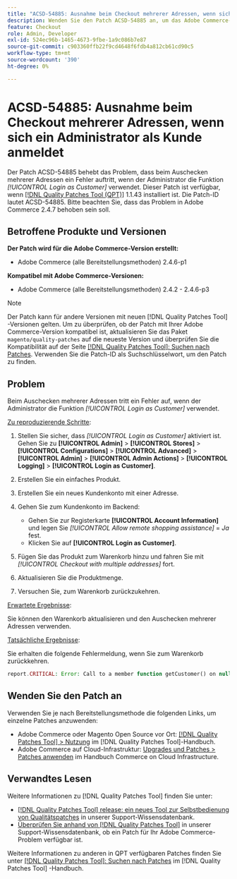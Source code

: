 ```yaml
---
title: "ACSD-54885: Ausnahme beim Checkout mehrerer Adressen, wenn sich der Administrator als Kunde anmeldet"
description: Wenden Sie den Patch ACSD-54885 an, um das Adobe Commerce-Problem zu beheben, bei dem beim Auschecken mehrerer Adressen ein Fehler auftritt, wenn der Administrator die Funktion *[!UICONTROL Login as Customer]* verwendet.
feature: Checkout
role: Admin, Developer
exl-id: 524ec96b-1465-4673-9fbe-1a9c086b7e87
source-git-commit: c903360ffb22f9cd4648f6fdb4a812cb61cd90c5
workflow-type: tm+mt
source-wordcount: '390'
ht-degree: 0%

---
```


# ACSD-54885: Ausnahme beim Checkout mehrerer Adressen, wenn sich ein Administrator als Kunde anmeldet

Der Patch ACSD-54885 behebt das Problem, dass beim Auschecken mehrerer Adressen ein Fehler auftritt, wenn der Administrator die Funktion *[!UICONTROL Login as Customer]* verwendet. Dieser Patch ist verfügbar, wenn [[!DNL Quality Patches Tool (QPT)]](/help/announcements/adobe-commerce-announcements/magento-quality-patches-released-new-tool-to-self-serve-quality-patches.md) 1.1.43 installiert ist. Die Patch-ID lautet ACSD-54885. Bitte beachten Sie, dass das Problem in Adobe Commerce 2.4.7 behoben sein soll.

## Betroffene Produkte und Versionen

**Der Patch wird für die Adobe Commerce-Version erstellt:**

* Adobe Commerce (alle Bereitstellungsmethoden) 2.4.6-p1

**Kompatibel mit Adobe Commerce-Versionen:**

* Adobe Commerce (alle Bereitstellungsmethoden) 2.4.2 - 2.4.6-p3

>[!NOTE]
>
>Der Patch kann für andere Versionen mit neuen [!DNL Quality Patches Tool] -Versionen gelten. Um zu überprüfen, ob der Patch mit Ihrer Adobe Commerce-Version kompatibel ist, aktualisieren Sie das Paket `magento/quality-patches` auf die neueste Version und überprüfen Sie die Kompatibilität auf der Seite [[!DNL Quality Patches Tool]: Suchen nach Patches](https://experienceleague.adobe.com/tools/commerce-quality-patches/index.html). Verwenden Sie die Patch-ID als Suchschlüsselwort, um den Patch zu finden.

## Problem

Beim Auschecken mehrerer Adressen tritt ein Fehler auf, wenn der Administrator die Funktion *[!UICONTROL Login as Customer]* verwendet.

<u>Zu reproduzierende Schritte</u>:

1. Stellen Sie sicher, dass *[!UICONTROL Login as Customer]* aktiviert ist. Gehen Sie zu **[!UICONTROL Admin]** > **[!UICONTROL Stores]** > **[!UICONTROL Configurations]** > **[!UICONTROL Advanced]** > **[!UICONTROL Admin]** > **[!UICONTROL Admin Actions]** > **[!UICONTROL Logging]** > **[!UICONTROL Login as Customer]**.
1. Erstellen Sie ein einfaches Produkt.
1. Erstellen Sie ein neues Kundenkonto mit einer Adresse.
1. Gehen Sie zum Kundenkonto im Backend:

   * Gehen Sie zur Registerkarte **[!UICONTROL Account Information]** und legen Sie *[!UICONTROL Allow remote shopping assistance]* = *Ja* fest.
   * Klicken Sie auf **[!UICONTROL Login as Customer]**.

1. Fügen Sie das Produkt zum Warenkorb hinzu und fahren Sie mit *[!UICONTROL Checkout with multiple addresses]* fort.
1. Aktualisieren Sie die Produktmenge.
1. Versuchen Sie, zum Warenkorb zurückzukehren.

<u>Erwartete Ergebnisse</u>:

Sie können den Warenkorb aktualisieren und den Auschecken mehrerer Adressen verwenden.

<u>Tatsächliche Ergebnisse</u>:

Sie erhalten die folgende Fehlermeldung, wenn Sie zum Warenkorb zurückkehren.

```PHP
report.CRITICAL: Error: Call to a member function getCustomer() on null in magento2ee/app/code/Magento/LoginAsCustomerLogging/Observer/LogUpdateQtyObserver.php:88
```

## Wenden Sie den Patch an

Verwenden Sie je nach Bereitstellungsmethode die folgenden Links, um einzelne Patches anzuwenden:

* Adobe Commerce oder Magento Open Source vor Ort: [[!DNL Quality Patches Tool] > Nutzung](https://experienceleague.adobe.com/docs/commerce-operations/tools/quality-patches-tool/usage.html) im [!DNL Quality Patches Tool]-Handbuch.
* Adobe Commerce auf Cloud-Infrastruktur: [Upgrades und Patches > Patches anwenden](https://experienceleague.adobe.com/docs/commerce-cloud-service/user-guide/develop/upgrade/apply-patches.html) im Handbuch Commerce on Cloud Infrastructure.

## Verwandtes Lesen

Weitere Informationen zu [!DNL Quality Patches Tool] finden Sie unter:

* [[!DNL Quality Patches Tool] release: ein neues Tool zur Selbstbedienung von Qualitätspatches](/help/announcements/adobe-commerce-announcements/magento-quality-patches-released-new-tool-to-self-serve-quality-patches.md) in unserer Support-Wissensdatenbank.
* [Überprüfen Sie anhand von  [!DNL Quality Patches Tool]](/help/support-tools/patches-available-in-qpt-tool/check-patch-for-magento-issue-with-magento-quality-patches.md) in unserer Support-Wissensdatenbank, ob ein Patch für Ihr Adobe Commerce-Problem verfügbar ist.

Weitere Informationen zu anderen in QPT verfügbaren Patches finden Sie unter [[!DNL Quality Patches Tool]: Suchen nach Patches](https://experienceleague.adobe.com/tools/commerce-quality-patches/index.html) im [!DNL Quality Patches Tool] -Handbuch.
